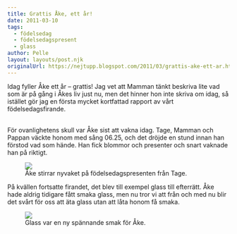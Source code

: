 ```yaml
---
title: Grattis Åke, ett år!
date: 2011-03-10
tags: 
  - födelsedag
  - födelsedagspresent
  - glass	
author: Pelle
layout: layouts/post.njk
originalUrl: https://nejtupp.blogspot.com/2011/03/grattis-ake-ett-ar.html
---
```


Idag fyller Åke ett år – grattis! Jag vet att Mamman tänkt beskriva lite vad som är på gång i Åkes liv just nu, men det hinner hon inte skriva om idag, så istället gör jag en första mycket kortfattad rapport av vårt födelsedagsfirande.
<br><br>

För ovanlighetens skull var Åke sist att vakna idag. Tage, Mamman och Pappan väckte honom med sång 06.25, och det dröjde en stund innan han förstod vad som hände. Han fick blommor och presenter och snart vaknade han på riktigt.

<figure>
	 <img src="../../../img/2011/03/Åkes födelsedag-_MG_8005.jpg">
	<figcaption>Åke stirrar nyvaket på födelsedagspresenten från Tage.</figcaption>
</figure>

På kvällen fortsatte firandet, det blev till exempel glass till efterrätt. Åke hade aldrig tidigare fått smaka glass, men nu tror vi att från och med nu blir det svårt för oss att äta glass utan att låta honom få smaka.

<figure>
	 <img src="../../../img/2011/03/Åkes födelsedag-_MG_8062.jpg">
	<figcaption>Glass var en ny spännande smak för Åke.</figcaption>
</figure>
